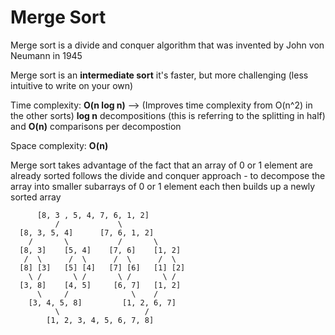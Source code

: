 # Merge Sort

Merge sort is a divide and conquer algorithm that was invented by John von Neumann in 1945

Merge sort is an __intermediate sort__
 it's faster, but more challenging (less intuitive to write on your own)

Time complexity: __O(n log n)__ --> (Improves time complexity from O(n^2) in the other sorts)
__log n__ decompositions (this is referring to the splitting in half) and __O(n)__ comparisons per decompostion

Space complexity: __O(n)__


Merge sort takes advantage of the fact that an array of 0 or 1 element are already sorted
follows the divide and conquer approach - to decompose the array into smaller subarrays of 0 or 1 element each
then builds up a newly sorted array
```
      [8, 3 , 5, 4, 7, 6, 1, 2]
          /             \
  [8, 3, 5, 4]      [7, 6, 1, 2]
    /       \           /       \
  [8, 3]    [5, 4]    [7, 6]    [1, 2]
   /  \      /  \      /  \      /  \
  [8] [3]   [5] [4]   [7] [6]   [1] [2]
    \ /       \ /       \ /       \ /
  [3, 8]    [4, 5]     [6, 7]   [1, 2]
      \     /              \    /
    [3, 4, 5, 8]         [1, 2, 6, 7]
          \                   /
        [1, 2, 3, 4, 5, 6, 7, 8]
```
